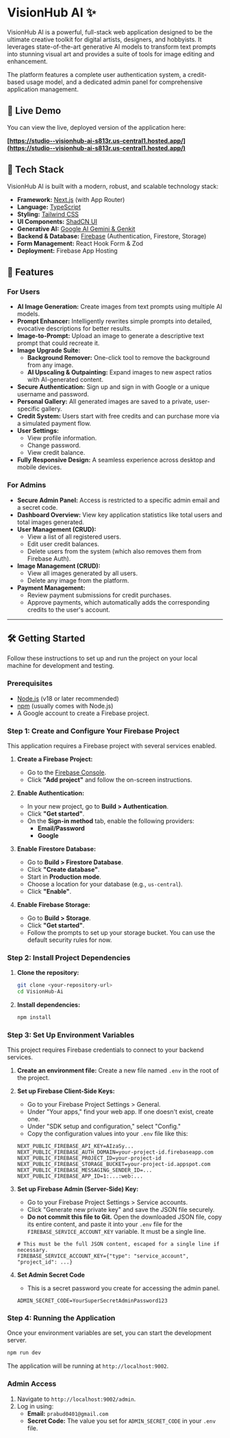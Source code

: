 
# VisionHub AI ✨

VisionHub AI is a powerful, full-stack web application designed to be the ultimate creative toolkit for digital artists, designers, and hobbyists. It leverages state-of-the-art generative AI models to transform text prompts into stunning visual art and provides a suite of tools for image editing and enhancement.

The platform features a complete user authentication system, a credit-based usage model, and a dedicated admin panel for comprehensive application management.

## 🚀 Live Demo

You can view the live, deployed version of the application here:

**[https://studio--visionhub-ai-s813r.us-central1.hosted.app/](https://studio--visionhub-ai-s813r.us-central1.hosted.app/)**

## 🔧 Tech Stack

VisionHub AI is built with a modern, robust, and scalable technology stack:

- **Framework:** [Next.js](https://nextjs.org/) (with App Router)
- **Language:** [TypeScript](https://www.typescriptlang.org/)
- **Styling:** [Tailwind CSS](https://tailwindcss.com/)
- **UI Components:** [ShadCN UI](https://ui.shadcn.com/)
- **Generative AI:** [Google AI Gemini & Genkit](https://firebase.google.com/docs/genkit)
- **Backend & Database:** [Firebase](https://firebase.google.com/) (Authentication, Firestore, Storage)
- **Form Management:** React Hook Form & Zod
- **Deployment:** Firebase App Hosting

## 🌟 Features

### For Users
- **AI Image Generation:** Create images from text prompts using multiple AI models.
- **Prompt Enhancer:** Intelligently rewrites simple prompts into detailed, evocative descriptions for better results.
- **Image-to-Prompt:** Upload an image to generate a descriptive text prompt that could recreate it.
- **Image Upgrade Suite:**
    - **Background Remover:** One-click tool to remove the background from any image.
    - **AI Upscaling & Outpainting:** Expand images to new aspect ratios with AI-generated content.
- **Secure Authentication:** Sign up and sign in with Google or a unique username and password.
- **Personal Gallery:** All generated images are saved to a private, user-specific gallery.
- **Credit System:** Users start with free credits and can purchase more via a simulated payment flow.
- **User Settings:**
    - View profile information.
    - Change password.
    - View credit balance.
- **Fully Responsive Design:** A seamless experience across desktop and mobile devices.

### For Admins
- **Secure Admin Panel:** Access is restricted to a specific admin email and a secret code.
- **Dashboard Overview:** View key application statistics like total users and total images generated.
- **User Management (CRUD):**
    - View a list of all registered users.
    - Edit user credit balances.
    - Delete users from the system (which also removes them from Firebase Auth).
- **Image Management (CRUD):**
    - View all images generated by all users.
    - Delete any image from the platform.
- **Payment Management:**
    - Review payment submissions for credit purchases.
    - Approve payments, which automatically adds the corresponding credits to the user's account.

---

## 🛠️ Getting Started

Follow these instructions to set up and run the project on your local machine for development and testing.

### Prerequisites

- [Node.js](https://nodejs.org/) (v18 or later recommended)
- [npm](https://www.npmjs.com/) (usually comes with Node.js)
- A Google account to create a Firebase project.

### **Step 1: Create and Configure Your Firebase Project**

This application requires a Firebase project with several services enabled.

1.  **Create a Firebase Project:**
    - Go to the [Firebase Console](https://console.firebase.google.com/).
    - Click **"Add project"** and follow the on-screen instructions.

2.  **Enable Authentication:**
    - In your new project, go to **Build > Authentication**.
    - Click **"Get started"**.
    - On the **Sign-in method** tab, enable the following providers:
        - **Email/Password**
        - **Google**

3.  **Enable Firestore Database:**
    - Go to **Build > Firestore Database**.
    - Click **"Create database"**.
    - Start in **Production mode**.
    - Choose a location for your database (e.g., `us-central`).
    - Click **"Enable"**.

4.  **Enable Firebase Storage:**
    - Go to **Build > Storage**.
    - Click **"Get started"**.
    - Follow the prompts to set up your storage bucket. You can use the default security rules for now.

### **Step 2: Install Project Dependencies**

1.  **Clone the repository:**
    ```bash
    git clone <your-repository-url>
    cd VisionHub-Ai
    ```

2.  **Install dependencies:**
    ```bash
    npm install
    ```

### **Step 3: Set Up Environment Variables**

This project requires Firebase credentials to connect to your backend services.

1.  **Create an environment file:**
    Create a new file named `.env` in the root of the project.

2.  **Set up Firebase Client-Side Keys:**
    - Go to your Firebase Project Settings > General.
    - Under "Your apps," find your web app. If one doesn't exist, create one.
    - Under "SDK setup and configuration," select "Config."
    - Copy the configuration values into your `.env` file like this:

    ```env
    NEXT_PUBLIC_FIREBASE_API_KEY=AIzaSy...
    NEXT_PUBLIC_FIREBASE_AUTH_DOMAIN=your-project-id.firebaseapp.com
    NEXT_PUBLIC_FIREBASE_PROJECT_ID=your-project-id
    NEXT_PUBLIC_FIREBASE_STORAGE_BUCKET=your-project-id.appspot.com
    NEXT_PUBLIC_FIREBASE_MESSAGING_SENDER_ID=...
    NEXT_PUBLIC_FIREBASE_APP_ID=1:...:web:...
    ```

3.  **Set up Firebase Admin (Server-Side) Key:**
    - Go to your Firebase Project Settings > Service accounts.
    - Click "Generate new private key" and save the JSON file securely.
    - **Do not commit this file to Git.** Open the downloaded JSON file, copy its entire content, and paste it into your `.env` file for the `FIREBASE_SERVICE_ACCOUNT_KEY` variable. It must be a single line.

    ```env
    # This must be the full JSON content, escaped for a single line if necessary.
    FIREBASE_SERVICE_ACCOUNT_KEY={"type": "service_account", "project_id": ...}
    ```
    
4. **Set Admin Secret Code**
    - This is a secret password you create for accessing the admin panel.
    ```env
    ADMIN_SECRET_CODE=YourSuperSecretAdminPassword123
    ```

### **Step 4: Running the Application**

Once your environment variables are set, you can start the development server.

```bash
npm run dev
```

The application will be running at `http://localhost:9002`.

### Admin Access

1. Navigate to `http://localhost:9002/admin`.
2. Log in using:
   - **Email:** `prabud0401@gmail.com`
   - **Secret Code:** The value you set for `ADMIN_SECRET_CODE` in your `.env` file.

